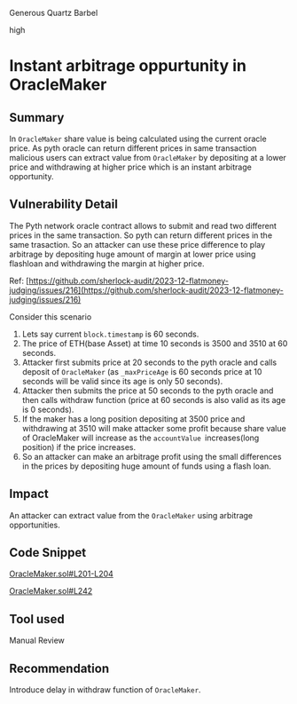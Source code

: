 Generous Quartz Barbel

high

# Instant arbitrage oppurtunity in OracleMaker

## Summary

In `OracleMaker` share value is being calculated using the current oracle price. As pyth oracle can return different prices in same transaction malicious users can extract value from `OracleMaker` by depositing at a lower price and withdrawing at higher price which is an instant arbitrage opportunity.

## Vulnerability Detail

The Pyth network oracle contract allows to submit and read two different prices in the same transaction. So pyth can return different prices in the same trasaction. So an attacker can use these price difference to play arbitrage by depositing huge amount of margin at lower price using flashloan and withdrawing the margin at higher price.

Ref: [https://github.com/sherlock-audit/2023-12-flatmoney-judging/issues/216](https://github.com/sherlock-audit/2023-12-flatmoney-judging/issues/216)

Consider this scenario

1. Lets say current `block.timestamp` is 60 seconds.
2. The price of ETH(base Asset) at time 10 seconds is 3500 and 3510 at 60 seconds.
3. Attacker first submits price at 20 seconds to the pyth oracle and calls deposit of `OracleMaker` (as `_maxPriceAge` is 60 seconds  price at 10 seconds will be valid since its age is only 50 seconds).
4. Attacker then submits the price at 50 seconds to the pyth oracle and then calls withdraw function (price at 60 seconds is also valid as its age is 0 seconds).
5. If the maker has a long position depositing at 3500 price and withdrawing at 3510 will make attacker some profit because share value of OracleMaker will increase as the `accountValue `increases(long position) if the price increases.
6. So an attacker can make an arbitrage profit using the small differences in the prices by depositing huge amount of funds using a flash loan.


## Impact
An attacker can extract value from the `OracleMaker` using arbitrage opportunities.

## Code Snippet
[OracleMaker.sol#L201-L204](https://github.com/sherlock-audit/2024-02-perpetual/blob/main/perp-contract-v3/src/maker/OracleMaker.sol#L201-L204)

[OracleMaker.sol#L242](https://github.com/sherlock-audit/2024-02-perpetual/blob/main/perp-contract-v3/src/maker/OracleMaker.sol#L242)

## Tool used
Manual Review

## Recommendation

Introduce delay in withdraw function of `OracleMaker`.

